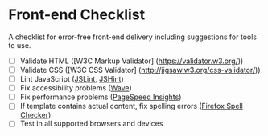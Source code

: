 # Front-end Checklist
A checklist for error-free front-end delivery including suggestions for tools to use.

- [ ] Validate HTML ([W3C Markup Validator] (https://validator.w3.org/))
- [ ] Validate CSS ([W3C CSS Validator] (http://jigsaw.w3.org/css-validator/))
- [ ] Lint JavaScript ([JSLint](http://www.jslint.com/), [JSHint](http://jshint.com/))
- [ ] Fix accessibility problems ([Wave](http://wave.webaim.org/))
- [ ] Fix performance problems ([PageSpeed Insights](https://developers.google.com/speed/pagespeed/insights/))
- [ ] If template contains actual content, fix spelling errors ([Firefox Spell Checker](https://addons.mozilla.org/en-US/firefox/addon/spell-checker/))
- [ ] Test in all supported browsers and devices
